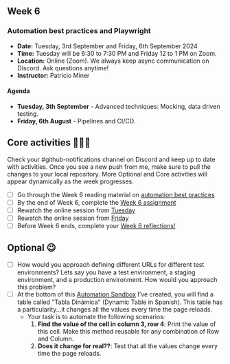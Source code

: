 ## Week 6

### Automation best practices and Playwright

- **Date:** Tuesday, 3rd September and Friday, 6th September 2024
- **Time:** Tuesday will be 6:30 to 7:30 PM and Friday 12 to 1 PM on Zoom.
- **Location:** Online (Zoom). We always keep async communication on Discord. Ask questions anytime!
- **Instructor:** Patricio Miner

#### Agenda

- **Tuesday, 3th September** -
  Advanced techniques: Mocking, data driven testing.
- **Friday, 6th August** -
  Pipelines and CI/CD.

## Core activities 🧑🏻‍💻

Check your #github-notifications channel on Discord and keep up to date with activities. Once you see a new push from me, make sure to pull the changes to your local repository. More Optional and Core activities will appear dynamically as the week progresses.

- [ ] Go through the Week 6 reading material on [automation best practices](https://peach-freckle-a65.notion.site/Week-6-Pipelines-and-Mocking-a00437eea76a48eea8c7aa29781601d5?pvs=4)
- [ ] By the end of Week 6, complete the [Week 6 assignment](../exercises/Week%205/assignment.md)
- [ ] Rewatch the online session from [Tuesday](https://youtu.be/kz8fa_4AdmQ)
- [ ] Rewatch the online session from [Friday](https://youtu.be/8xuiywW2VU0)
- [ ] Before Week 6 ends, complete your [Week 6 reflections!](../progress%20reflections/5th-week-reflection.md)

## Optional 😉

- [ ] How would you approach defining different URLs for different test environments? Lets say you have a test environment, a staging environment, and a production environment. How would you approach this problem?
- [ ] At the bottom of this [Automation Sandbox](https://thefreerangetester.github.io/sandbox-automation-testing/) I've created, you will find a table called "Tabla Dinámica" (Dynamic Table in Spanish). This table has a particularity...it changes all the values every time the page reloads.
  - Your task is to automate the following scenarios:
    1. **Find the value of the cell in column 3, row 4**: Print the value of this cell. Make this method reusable for any combination of Row and Column.
    2. **Does it change for real??**: Test that all the values change every time the page reloads.
